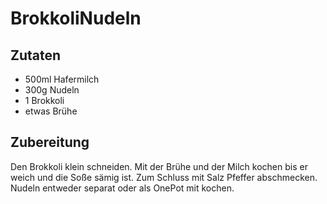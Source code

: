 # BrokkoliNudeln

## Zutaten

- 500ml Hafermilch
- 300g Nudeln
- 1 Brokkoli
- etwas Brühe

## Zubereitung

Den Brokkoli klein schneiden.
Mit der Brühe und der Milch kochen bis er weich und die Soße sämig ist.
Zum Schluss mit Salz Pfeffer abschmecken.
Nudeln entweder separat oder als OnePot mit kochen.
